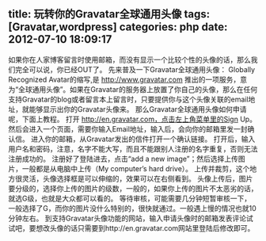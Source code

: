 title: 玩转你的Gravatar全球通用头像
tags: [Gravatar,wordpress]
categories: php
date: 2012-07-10 18:09:17
---
如果你在人家博客留言时使用邮箱，而没有显示一个比较个性的头像的话，那么我们完全可以说，你已经OUT了。
先来普及一下Gravatar全球通用头像：
Globally Recognized Avatar的缩写,是 http://www.gravatar.com 推出的一项服务，意为“全球通用头像”。如果在Gravatar的服务器上放置了你自己的头像，那么在任何支持Gravatar的blog或者留言本上留言时，只要提供你与这个头像关联的email地址，就能够显示出你的Gravatar头像来。
那么Gravatar全球通用头像如何申请呢，下面上教程。
打开 http://en.gravatar.com，点击左上角菜单里的Sign Up。
然后会进入一个页面，需要你输入Email地址，输入后，会向你的邮箱里发一封确认信。
进入你的邮箱，从Gravatar发出的信件打开一个确认链接。
打开后，输入用户名和密码，注意，名字不能大写，而且不能跟别人注册的名字重复，否则无法注册成功的。
注册好了登陆进去，点击“add a new image”；然后选择上传图片，一般都是从电脑中上传（My computer’s hard drive）。
上传并裁剪，这个地方很灵活，头像选择框是可以伸缩的，效果可以在右侧看到。
头像上传后，图片要分级的，选择你上传的图片的级数，一般的，如果你上传的图片不太恶劣的话，就选G级，也就是大众都可以看的。
等待审核，可能需要几分钟短暂审核一下，一般选择了G，而你的图片没什么特别的，很快就通过。一般遇上慢的情况也就10分钟左右。
到支持Gravatar头像功能的网站，输入申请头像时的邮箱发表评论试试吧，要想改头像的话只需要到http://en.gravatar.com网站里登陆后修改即可。
